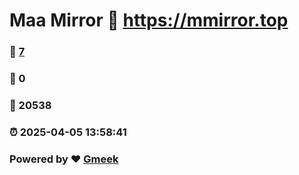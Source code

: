 # Maa Mirror :link: https://mmirror.top 
### :page_facing_up: [7](https://mmirror.top/tag.html) 
### :speech_balloon: 0 
### :hibiscus: 20538 
### :alarm_clock: 2025-04-05 13:58:41 
### Powered by :heart: [Gmeek](https://github.com/Meekdai/Gmeek)
